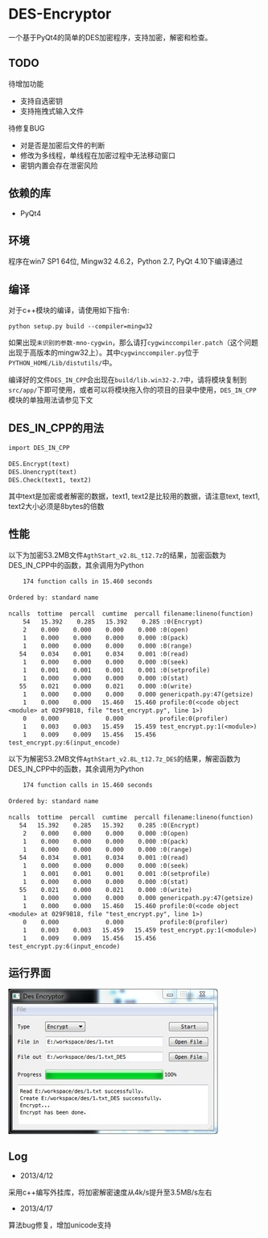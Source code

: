 DES-Encryptor
=============

一个基于PyQt4的简单的DES加密程序，支持加密，解密和检查。

TODO
----

待增加功能

*   支持自选密钥
*   支持拖拽式输入文件
    
待修复BUG

*   对是否是加密后文件的判断
*   修改为多线程，单线程在加密过程中无法移动窗口
*   密钥内置会存在泄密风险
    
依赖的库
--------

*   PyQt4

环境
----

程序在win7 SP1 64位, Mingw32 4.6.2，Python 2.7, PyQt 4.10下编译通过

编译
----

对于c++模块的编译，请使用如下指令:

    python setup.py build --compiler=mingw32
    
如果出现`未识别的参数-mno-cygwin`，那么请打`cygwinccompiler.patch`（这个问题出现于高版本的mingw32上）。其中`cygwinccompiler.py`位于`PYTHON_HOME/Lib/distutils/`中。

编译好的文件`DES_IN_CPP`会出现在`build/lib.win32-2.7`中，请将模块复制到`src/app/`下即可使用，或者可以将模块拖入你的项目的目录中使用，`DES_IN_CPP`模块的单独用法请参见下文

DES_IN_CPP的用法
----------

    import DES_IN_CPP
    
    DES.Encrypt(text)
    DES.Unencrypt(text)
    DES.Check(text1, text2)
    
其中text是加密或者解密的数据，text1, text2是比较用的数据，请注意text, text1, text2大小必须是8bytes的倍数

性能
----

以下为加密53.2MB文件`AgthStart_v2.8L_t12.7z`的结果，加密函数为DES_IN_CPP中的函数，其余调用为Python

        174 function calls in 15.460 seconds

    Ordered by: standard name

    ncalls  tottime  percall  cumtime  percall filename:lineno(function)
        54   15.392    0.285   15.392    0.285 :0(Encrypt)
        2    0.000    0.000    0.000    0.000 :0(open)
        1    0.000    0.000    0.000    0.000 :0(pack)
        1    0.000    0.000    0.000    0.000 :0(range)
       54    0.034    0.001    0.034    0.001 :0(read)
        1    0.000    0.000    0.000    0.000 :0(seek)
        1    0.001    0.001    0.001    0.001 :0(setprofile)
        1    0.000    0.000    0.000    0.000 :0(stat)
       55    0.021    0.000    0.021    0.000 :0(write)
        1    0.000    0.000    0.000    0.000 genericpath.py:47(getsize)
        1    0.000    0.000   15.460   15.460 profile:0(<code object <module> at 029F9B18, file "test_encrypt.py", line 1>)
        0    0.000             0.000          profile:0(profiler)
        1    0.003    0.003   15.459   15.459 test_encrypt.py:1(<module>)
        1    0.009    0.009   15.456   15.456 test_encrypt.py:6(input_encode)


以下为解密53.2MB文件`AgthStart_v2.8L_t12.7z_DES`的结果，解密函数为DES_IN_CPP中的函数，其余调用为Python

        174 function calls in 15.460 seconds

    Ordered by: standard name

    ncalls  tottime  percall  cumtime  percall filename:lineno(function)
       54   15.392    0.285   15.392    0.285 :0(Encrypt)
        2    0.000    0.000    0.000    0.000 :0(open)
        1    0.000    0.000    0.000    0.000 :0(pack)
        1    0.000    0.000    0.000    0.000 :0(range)
       54    0.034    0.001    0.034    0.001 :0(read)
        1    0.000    0.000    0.000    0.000 :0(seek)
        1    0.001    0.001    0.001    0.001 :0(setprofile)
        1    0.000    0.000    0.000    0.000 :0(stat)
       55    0.021    0.000    0.021    0.000 :0(write)
        1    0.000    0.000    0.000    0.000 genericpath.py:47(getsize)
        1    0.000    0.000   15.460   15.460 profile:0(<code object <module> at 029F9B18, file "test_encrypt.py", line 1>)
        0    0.000             0.000          profile:0(profiler)
        1    0.003    0.003   15.459   15.459 test_encrypt.py:1(<module>)
        1    0.009    0.009   15.456   15.456 test_encrypt.py:6(input_encode)

运行界面
--------

![运行界面](/sample/img.jpg)
    
Log
---
*   2013/4/12

采用c++编写外挂库，将加密解密速度从4k/s提升至3.5MB/s左右

*   2013/4/17

算法bug修复，增加unicode支持
